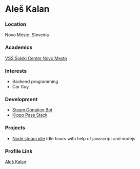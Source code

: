 # Aleš Kalan

### Location

Novo Mesto, Slovenia

### Academics

[VSŠ Šolski Center Novo Mesto](http://www.sc-nm.si/vss/)

### Interests

- Backend programming
- Car Guy

### Development

- [Steam Donation Bot](https://github.com/SloRunner/node-steam-donation-bot)
- [Kippo Pass Stack](https://github.com/SloRunner/kippo-pass-stack)

### Projects

- [Node steam idle](https://github.com/SloRunner/node-steamidle) Idle hours with help of javascript and nodejs

### Profile Link

[Aleš Kalan](https://github.com/SloRunner)
